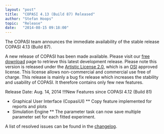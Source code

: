 ```yaml
---
layout: "post"
title:  "COPASI 4.13 (Build 87) Released"
author: "Stefan Hoops"
topic:  "Release"
date:   "2014-08-15 09:18:00"
---
```


The COPASI team announces the immediate availability of the stable release COPASI 4.13 (Build 87).

A new release of COPASI has been made available. Please visit our <a href="{{ site.baseurl }}/Hidden/Obsolete/Download/Free_Version_Artistic_License_2_0" >free download</a> page to retrieve this latest development release. Please note this version is released under the <a href="{{ site.baseurl }}/Download/License" >Artistic License 2.0</a>, which is an [OSI](http://www.opensource.org/) approved license. This license allows non-commercial and commercial use free of charge. This release is mainly a bug fix release which increases the stability and usability of COPASI. It therefore contains only few new features.

Release Date: Aug. 14, 2014 
!!!New Features since COPASI 4.12 (Build 81)
* Graphical User Interface (CopasiUI)
** Copy feature implemented for reports and plots
* Simulation Engine
** The parameter task can now save multiple parameter set for each fitted experiment.

A list of resolved issues can be found in the [changelog](tiki-index.php?page=Build87Changelog).

